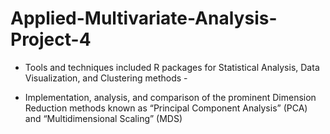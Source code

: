 # Applied-Multivariate-Analysis-Project-4
- Tools and techniques included R packages for Statistical Analysis, Data Visualization, and Clustering methods -

- Implementation, analysis, and comparison of the prominent Dimension Reduction methods known as “Principal Component Analysis” (PCA) and “Multidimensional Scaling” (MDS)
